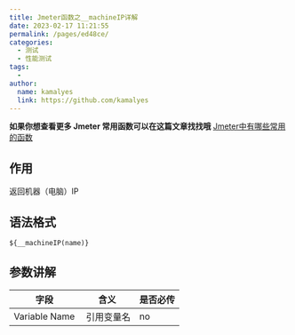 ```yaml
---
title: Jmeter函数之__machineIP详解
date: 2023-02-17 11:21:55
permalink: /pages/ed48ce/
categories:
  - 测试
  - 性能测试
tags:
  - 
author: 
  name: kamalyes
  link: https://github.com/kamalyes
---
```

**如果你想查看更多 Jmeter 常用函数可以在这篇文章找找哦**
[Jmeter中有哪些常用的函数](./01.Jmeter中有哪些常用的函数.md)

作用
--

返回机器（电脑）IP

语法格式
----

```
${__machineIP(name)}
```

参数讲解
----

| 字段 | 含义 | 是否必传 |
| --- | --- | --- |
| Variable Name |  引用变量名 | no |

